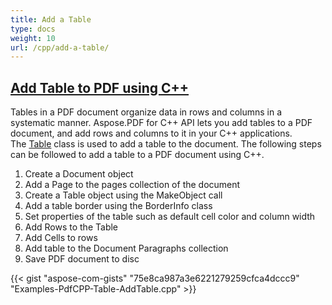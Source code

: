 ```yaml
---
title: Add a Table
type: docs
weight: 10
url: /cpp/add-a-table/
---
```


## <ins>**Add Table to PDF using C++**
Tables in a PDF document organize data in rows and columns in a systematic manner. Aspose.PDF for C++ API lets you add tables to a PDF document, and add rows and columns to it in your C++ applications. The [Table](https://apireference.aspose.com/cpp/pdf/class/aspose.pdf.table/) class is used to add a table to the document. The following steps can be followed to add a table to a PDF document using C++.

1. Create a Document object
1. Add a Page to the pages collection of the document
1. Create a Table object using the MakeObject call
1. Add a table border using the BorderInfo class
1. Set properties of the table such as default cell color and column width
1. Add Rows to the Table
1. Add Cells to rows
1. Add table to the Document Paragraphs collection
1. Save PDF document to disc

{{< gist "aspose-com-gists" "75e8ca987a3e6221279259cfca4dccc9" "Examples-PdfCPP-Table-AddTable.cpp" >}}

